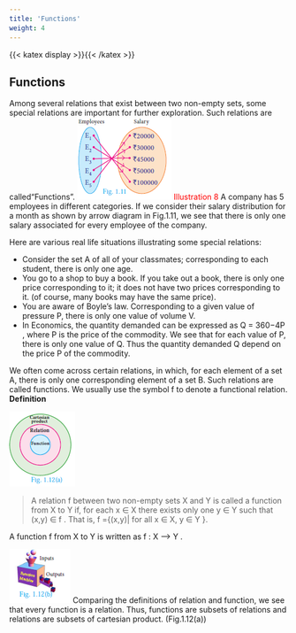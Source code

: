 ```yaml
---
title: 'Functions'
weight: 4
---
```

{{< katex display >}}{{< /katex >}}

## Functions

Among several relations that exist between two non-empty sets, some special relations are important for further exploration. Such relations are called“Functions”. 
![alt text](image1_11.png)
<span style="color:red;">Illustration 8</span> 
A company has 5 employees in different categories. If we consider their salary distribution for a month as shown by arrow diagram in Fig.1.11, we see that there is only one salary associated for every employee of the company.

Here are various real life situations illustrating some special relations:

* Consider the set A of all of your classmates; corresponding to each student, there is only one age.
* You go to a shop to buy a book. If you take out a book, there is only one price corresponding to it; it does not have two prices corresponding to it. (of course, many books may have the same price).
* You are aware of Boyle’s law. Corresponding to a given value of pressure P, there is only one value of volume V.
* In Economics, the quantity demanded can be expressed as Q = 360−4P , where P is the price of the commodity. We see that for each value of P, there is only one value of Q. Thus the quantity demanded Q depend on the price P of the commodity.

We often come across certain relations, in which, for each element of a set A, there is only one corresponding element of a set B. Such relations are called functions. We usually use the symbol f to denote a functional relation. 
**Definition** 

![alt text](image12a.png)

> A relation f between two non-empty sets X and Y is called a
function from X to Y if, for each x ∈  X there exists only one y ∈ Y
such that (x,y) ∈  f .
That is, f ={(x,y)| for all x ∈  X, y ∈ Y }.

A function f from X to Y is written as f : X --> Y . 

 ![alt text](image1_12b.png)
Comparing the definitions of relation and function, we see that
every function is a relation. Thus, functions are subsets of relations
and relations are subsets of cartesian product. (Fig.1.12(a))




























